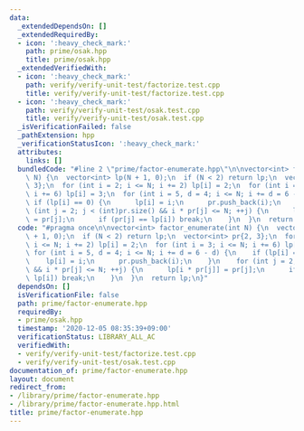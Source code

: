 ```yaml
---
data:
  _extendedDependsOn: []
  _extendedRequiredBy:
  - icon: ':heavy_check_mark:'
    path: prime/osak.hpp
    title: prime/osak.hpp
  _extendedVerifiedWith:
  - icon: ':heavy_check_mark:'
    path: verify/verify-unit-test/factorize.test.cpp
    title: verify/verify-unit-test/factorize.test.cpp
  - icon: ':heavy_check_mark:'
    path: verify/verify-unit-test/osak.test.cpp
    title: verify/verify-unit-test/osak.test.cpp
  _isVerificationFailed: false
  _pathExtension: hpp
  _verificationStatusIcon: ':heavy_check_mark:'
  attributes:
    links: []
  bundledCode: "#line 2 \"prime/factor-enumerate.hpp\"\n\nvector<int> factor_enumerate(int\
    \ N) {\n  vector<int> lp(N + 1, 0);\n  if (N < 2) return lp;\n  vector<int> pr{2,\
    \ 3};\n  for (int i = 2; i <= N; i += 2) lp[i] = 2;\n  for (int i = 3; i <= N;\
    \ i += 6) lp[i] = 3;\n  for (int i = 5, d = 4; i <= N; i += d = 6 - d) {\n   \
    \ if (lp[i] == 0) {\n      lp[i] = i;\n      pr.push_back(i);\n    }\n    for\
    \ (int j = 2; j < (int)pr.size() && i * pr[j] <= N; ++j) {\n      lp[i * pr[j]]\
    \ = pr[j];\n      if (pr[j] == lp[i]) break;\n    }\n  }\n  return lp;\n}\n"
  code: "#pragma once\n\nvector<int> factor_enumerate(int N) {\n  vector<int> lp(N\
    \ + 1, 0);\n  if (N < 2) return lp;\n  vector<int> pr{2, 3};\n  for (int i = 2;\
    \ i <= N; i += 2) lp[i] = 2;\n  for (int i = 3; i <= N; i += 6) lp[i] = 3;\n \
    \ for (int i = 5, d = 4; i <= N; i += d = 6 - d) {\n    if (lp[i] == 0) {\n  \
    \    lp[i] = i;\n      pr.push_back(i);\n    }\n    for (int j = 2; j < (int)pr.size()\
    \ && i * pr[j] <= N; ++j) {\n      lp[i * pr[j]] = pr[j];\n      if (pr[j] ==\
    \ lp[i]) break;\n    }\n  }\n  return lp;\n}"
  dependsOn: []
  isVerificationFile: false
  path: prime/factor-enumerate.hpp
  requiredBy:
  - prime/osak.hpp
  timestamp: '2020-12-05 08:35:39+09:00'
  verificationStatus: LIBRARY_ALL_AC
  verifiedWith:
  - verify/verify-unit-test/factorize.test.cpp
  - verify/verify-unit-test/osak.test.cpp
documentation_of: prime/factor-enumerate.hpp
layout: document
redirect_from:
- /library/prime/factor-enumerate.hpp
- /library/prime/factor-enumerate.hpp.html
title: prime/factor-enumerate.hpp
---
```

